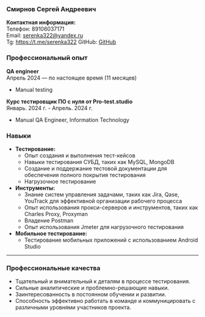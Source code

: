 ### Смирнов Сергей Андреевич
**Контактная информация:**  
Телефон: 89106037171  
Email: serenka322@yandex.ru  
Tg: https://t.me/serenka322
GitHub: [GitHub](https://github.com/cerega2014/cerega2014)

### Профессиональный опыт
**QA engineer**   
Апрель 2024 — по настоящее время (11 месяцев)  
- Manual testing 

**Курс тестировщик ПО с нуля от Pro-test.studio**  
Январь. 2024 г. - Апрель. 2024 г.  
- Manual QA Engineer, Information Technology

### Навыки
- **Тестирование:**
  - Опыт создания и выполнения тест-кейсов
  - Навыки тестирования СУБД, таких как MySQL, MongoDB
  - Создание и поддержание тестовой документации для обеспечения полного покрытия тестирования
  - Нагрузочное тестирование 
- **Инструменты:**
  - Знание систем управления задачами, таких как Jira, Qase, YouTrack для эффективной организации рабочего процесса
  - Опыт использования прокси-серверов и инструментов, таких как Charles Proxy, Proxyman
  - Владение Postman
  - Опыт использования Jmeter для нагрузочного тестирования 
- **Мобильное тестирование:**
  - Тестирование мобильных приложений с использованием Android Studio

---

### Профессиональные качества
- Тщательный и внимательный к деталям в процессе тестирования.
- Сильные аналитические и проблемно-решающие навыки.
- Заинтересованность в постоянном обучении и развитии.
- Способность эффективно работать в команде и коммуницировать с различными уровнями участников проекта.

